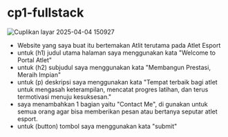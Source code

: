 # cp1-fullstack

![Cuplikan layar 2025-04-04 150927](https://github.com/user-attachments/assets/5513e497-948d-45c8-be91-8f5f6c820974)

- Website yang saya buat itu bertemakan Atlit terutama pada Atlet Esport
- untuk (h1) judul utama halaman saya menggunakan kata "Welcome to Portal Atlet"
- untuk (h2) subjudul saya menggunakan kata "Membangun Prestasi, Meraih Impian"
- untuk (p) deskripsi saya menggunakan kata "Tempat terbaik bagi atlet untuk mengasah keterampilan, mencatat progres latihan, dan terus termotivasi menuju kesuksesan."
- saya menambahkan 1 bagian yaitu "Contact Me", di gunakan untuk semua orang agar bisa memberikan pesan atau bertanya seputar atlet esport.
- untuk (button) tombol saya menggunakan kata "submit"



